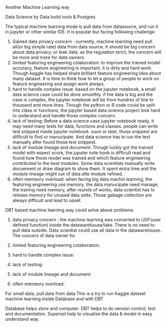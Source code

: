 Another Machine Learning way 

Data Science by Data build tools & Postgres

The typical machine learning mode is pull data from datasource, and run it in jupyter or other similar IDE. It is popular but facing following challenge:
1. Gained data privacy concern : currently, machine learning need pull all(or big simple rate) data from data source. It should be big concern about data privacy. or leak data. as the regulation strict, the concern will be more and more for data owners.
2. limited featuring engineering colaboration:  to improve the trained model accuracy, feature engineering is important. it is dirty and hard work. Though kaggle has helped share brilliant feature engineering idea about many dataset. It is time to think how to let a group of people to work on feature engineering and assign work always.
3. hard to handle complex issue: based on the juputer notebook, a small data science case could be done smoothly. if the data is big and the case is complex, the jupyter notebook will be from hundres of line to thousand and more lines. Though the python or R code could be split into class or functions, the jupyter based data science project look hard to understand and handle those complex concern.
4. lack of testing: Before a data science case jupyter notebook ready, it may need many tests for data, functions and classes.  people can write test snippest inside jupyter notebook. soon or later, those snippest are difficult to find or manucipate. And data science has to run the test manually after found those  test snippest.
5. lack of module lineage and document:  Though luckly got the trained model with expect score, the juputer note book is difficult read and found how those model was trained and which feature engineering contributed to the best modules. Some data scientists manually write docuement or draw diagram to show them. It spent extra time and the module lineage might out of data afte module refined.
6. often memeory overload: when facing big data machin learning, the featuring engineering use memory, the data manucipate need manage, the traning need memory, after rounds of works, data scientist has to release memory for unused data setts. Those gabage collection are always difficult and lead to upset.

DBT based machine learning way could solve above problems:
1. data privacy concern :  the machine learning was converted to UDF(user defined function) inside the datawarehouse/lake. There is no need to pull data outside. Data scientist could use all data in the datawarehouse. The concers of data owner for 

2. limited featuring engineering colaboration:
3. hard to handle complex issue: 
4. lack of testing: 
5. lack of module lineage and document:
6. often memeory overload:

For small data, pull data from data 
This is a try to run Kaggle dataset machine learning inside Database and with DBT.

Database helps store and computer.
DBT helps to do version control, test and documentation.
Superset help to visualize the data & model in easy understand way.